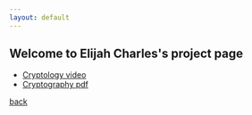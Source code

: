 ```yaml
---
layout: default
---
```


## Welcome to Elijah Charles's project page

*   [Cryptology video](https://youtu.be/2PsR_xh0Svk)
*   [Cryptography pdf](./ec.pptx.pdf)

[back](./)
